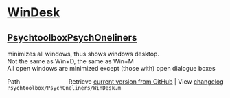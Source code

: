 # [WinDesk](WinDesk)
## [Psychtoolbox](Psychtoolbox)[PsychOneliners](PsychOneliners)

minimizes all windows, thus shows windows desktop.  
Not the same as Win+D, the same as Win+M  
All open windows are minimized except (those with) open dialogue boxes  




<div class="code_header" style="text-align:right;">
  <span style="float:left;">Path&nbsp;&nbsp;</span> <span class="counter">Retrieve <a href=
  "https://raw.github.com/Psychtoolbox-3/Psychtoolbox-3/beta/Psychtoolbox/PsychOneliners/WinDesk.m">current version from GitHub</a> | View <a href=
  "https://github.com/Psychtoolbox-3/Psychtoolbox-3/commits/beta/Psychtoolbox/PsychOneliners/WinDesk.m">changelog</a></span>
</div>
<div class="code">
  <code>Psychtoolbox/PsychOneliners/WinDesk.m</code>
</div>

